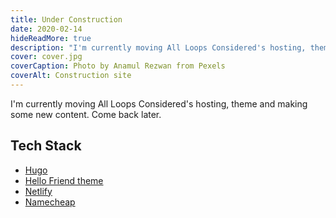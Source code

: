 ```yaml
---
title: Under Construction
date: 2020-02-14
hideReadMore: true
description: "I'm currently moving All Loops Considered's hosting, theme and making some new content. Come back later."
cover: cover.jpg
coverCaption: Photo by Anamul Rezwan from Pexels
coverAlt: Construction site
---
```


I'm currently moving All Loops Considered's hosting, theme and making some new content. Come back later.

## Tech Stack

- [Hugo](https://gohugo.i0)
- [Hello Friend theme](https://github.com/panr/hugo-theme-hello-friend)
- [Netlify](https://www.netlify.com)
- [Namecheap](https://www.namecheap.com)
